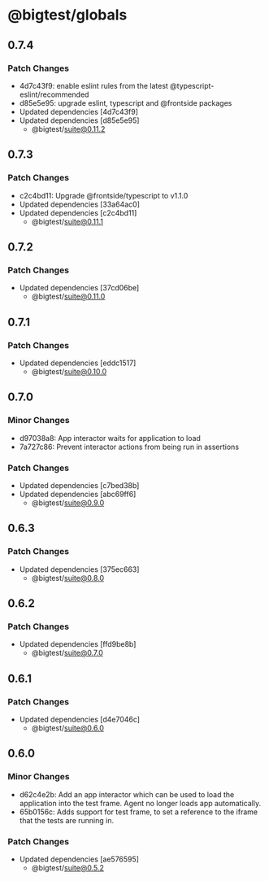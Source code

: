 # @bigtest/globals

## 0.7.4

### Patch Changes

- 4d7c43f9: enable eslint rules from the latest @typescript-eslint/recommended
- d85e5e95: upgrade eslint, typescript and @frontside packages
- Updated dependencies [4d7c43f9]
- Updated dependencies [d85e5e95]
  - @bigtest/suite@0.11.2

## 0.7.3

### Patch Changes

- c2c4bd11: Upgrade @frontside/typescript to v1.1.0
- Updated dependencies [33a64ac0]
- Updated dependencies [c2c4bd11]
  - @bigtest/suite@0.11.1

## 0.7.2

### Patch Changes

- Updated dependencies [37cd06be]
  - @bigtest/suite@0.11.0

## 0.7.1

### Patch Changes

- Updated dependencies [eddc1517]
  - @bigtest/suite@0.10.0

## 0.7.0

### Minor Changes

- d97038a8: App interactor waits for application to load
- 7a727c86: Prevent interactor actions from being run in assertions

### Patch Changes

- Updated dependencies [c7bed38b]
- Updated dependencies [abc69ff6]
  - @bigtest/suite@0.9.0

## 0.6.3

### Patch Changes

- Updated dependencies [375ec663]
  - @bigtest/suite@0.8.0

## 0.6.2

### Patch Changes

- Updated dependencies [ffd9be8b]
  - @bigtest/suite@0.7.0

## 0.6.1

### Patch Changes

- Updated dependencies [d4e7046c]
  - @bigtest/suite@0.6.0

## 0.6.0

### Minor Changes

- d62c4e2b: Add an app interactor which can be used to load the application into the test frame. Agent no longer loads app automatically.
- 65b0156c: Adds support for test frame, to set a reference to the iframe that the tests are running in.

### Patch Changes

- Updated dependencies [ae576595]
  - @bigtest/suite@0.5.2
